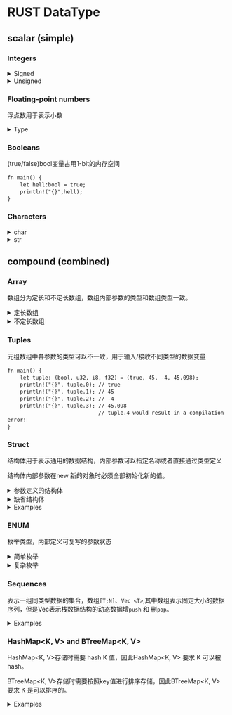 # RUST DataType

## scalar (simple) 
### Integers
<details>
<summary> Signed</summary>

有符号变量可以表示 负数， examples <code>i8 means -128~127</code>
Read more on  [Signed](https://careerbooster.teachable.com/courses/1869000/lectures/43560676).
![](diagrams/intergers.png)
```text
fn main() {
    let hell:i8 = 16;
    println!("{}",hell);
    let neghell:i8 = -6;
    println!("{}",neghell);
}
```
</details>

<details>
<summary>Unsigned</summary>

无符号变量仅表示正整数, examples <code>u8 means 0~255</code>
</details>

### Floating-point numbers
浮点数用于表示小数
<details>
<summary> Type</summary>
浮点数由f32 和 f64 两种长度。

定义浮点数变量有四种：
![](diagrams/float.png)
```text
fn main() {
    let hell:f32 = 123f32;
    println!("{}",hell);
    let hell1:f64 = 456f64;
    println!("{}",hell1);
    let hell2:f32 = 123.;
    println!("{}",hell2);
    let hell3:f32 = 123.789;
    println!("{}",hell3);
    let hell4:f32 = 123.789E2;
    println!("{}",hell4);
}
```
</details>

### Booleans
(true/false)bool变量占用1-bit的内存空间
```text
fn main() {
    let hell:bool = true;
    println!("{}",hell);
}
```

### Characters
<details>
<summary> char</summary>

char变量存储单一字符变量
```text
fn main() {
    let hell1:char = 'H';
    println!("{}",hell1);
}
```
</details>

<details>
<summary>str</summary>

字符串类型str，需要用 & 指定不定长的存储空间，因为字符串可以截取改变长度。
```text
fn main() {
    let hell:&str = "Hell World!";
    println!("{}",hell);
}
```
</details>

## compound (combined)
### Array
数组分为定长和不定长数组，数组内部参数的类型和数组类型一致。
<details>
<summary>定长数组</summary>

Array定长数组，在定义时指定类型和长度：<code>[T;N]</code> where T is he type and the N is the size of the array. 或者 直接初始化数组。总之数组长度固定。
```text
fn main() {
    let array: [u32; 3] = [1, 2, 3]; // let array = [1, 2, 3]; 
    println!("{}", array[0]); // 1
    println!("{}", array[1]); // 2
    println!("{}", array[2]); // 3
}
```
</details>
<details>
<summary>不定长数组</summary>

不定长数组叫做切片，在定义时通过指定内存地址分配不定长空间，切片数组长度不固定。
```text
fn main() {
    let array: &[u32] = &[1, 2, 3]; // let array = &[1, 2, 3]; 
    println!("{}", array[0]); // 1
    println!("{}", array[1]); // 2
    println!("{}", array[2]); // 3
}
```
</details>

### Tuples
元组数组中各参数的类型可以不一致，用于输入/接收不同类型的数据变量
```text
fn main() {
    let tuple: (bool, u32, i8, f32) = (true, 45, -4, 45.098);
    println!("{}", tuple.0); // true
    println!("{}", tuple.1); // 45
    println!("{}", tuple.2); // -4
    println!("{}", tuple.3); // 45.098
                             // tuple.4 would result in a compilation error!
}
```
### Struct
结构体用于表示通用的数据结构，内部参数可以指定名称或者直接通过类型定义

结构体内部参数在new 新的对象时必须全部初始化新的值。
<details>
<summary>参数定义的结构体</summary>

```text
fn main() {
    struct Mytuple {
        bool_param: bool,
        uint_param: u32,
        int_param: i8,
        float_param: f32,
    }
    let tuple = Mytuple {
        bool_param: true,
        uint_param: 45,
        int_param: -4,
        float_param:45.098 // Error 如果缺失结构体中的浮点数的值的话，就会报错missing `float_param`
    };
    println!("{}", tuple.bool_param); // true
    println!("{}", tuple.uint_param); // 45
    println!("{}", tuple.int_param); // -4
    println!("{}", tuple.float_param); // 45.098  
                                     // tuple.4 would result in a compilation error!
}
```
</details>

<details>
<summary>缺省结构体</summary>

```text
fn main() {
    struct Mytuple(bool, u32, i8, f32);
    let tuple = Mytuple (true, 45, -4, 45.098);
    println!("{}", tuple.0); // true
    println!("{}", tuple.1); // 45
    println!("{}", tuple.2); // -4
    println!("{}", tuple.3); // 45.098
                                     // tuple.4 would result in a compilation error!
}
```
</details>

<details>
<summary> Examples </summary>

```text
struct Person {
    name: &'static str,
    age: u32,
    isman: bool,
}

impl Person {
    fn new() -> Person {
        Person {
            name: "MIke",
            age: 18,
            isman: true,
        }
    }
    fn get_name(&self) -> &'static str {
        self.name
    }
}

struct Person2(&'static str,u32,bool);

impl Person2{
    fn get_name(&self) -> &'static str {
        self.0
    }
}

fn main() {
    let person = Person {
        name: "MIke",
        age: 18,
        isman: true,
    };
    println!("{}", person.get_name());
    let person2 = Person2("Leo",18,true);
    println!("{}", person2.get_name());
}
```
</details>

### ENUM

枚举类型，内部定义可复写的参数状态

<details>
<summary>简单枚举</summary>

```text
#![allow(unused)]
fn main() {
enum CardinalDirection {
    North,
    East,
    South,
    West,
}

let mut d = CardinalDirection::East;
d= CardinalDirection::West;

if let CardinalDirection::East = d {
    println!("We are going east!");
} else {
    println!("We are not going east but in some other direction!");
}
}
```
</details>

<details>
<summary>复杂枚举</summary>

在枚举中增加复杂数据结构。

<code>match</code>关键字进行enum字段的匹配，根据不同的分支处理。

```text
#![allow(unused)]
fn main() {
    enum CardinalDirection {
        Squre { side: f64 },
        Circle { radius: f64 },
        Rectangle { width: f64, height: f64 },
        West,
    }

    let mut d = CardinalDirection::West;

    if let CardinalDirection::West = d {
        println!("We are going west!");
    } else {
        println!("We are not going west but in some other direction!");
    }

    let s = CardinalDirection::Rectangle {
        width: 12.3,
        height: 34.7,
    };
    match s {
        CardinalDirection::Squre { side } => {
            println!("A {}x{} square!", side, side);
        }
        CardinalDirection::Rectangle { width, height } => {
            println!("A {}x{} rectangle!", width, height);
        }
        CardinalDirection::Circle { radius } => {
            println!(
                "A circle of radius {} and diameter {}!",
                radius,
                radius * 2.0
            );
        }
        CardinalDirection::West => {
            println!("We are going west!");
        }
    }
}
```
</details>

### Sequences
表示一组同类型数据的集合，数组`[T;N]`、`Vec <T>`,其中数组表示固定大小的数据序列，但是Vec表示栈数据结构的动态数据增`push` 和 删`pop`。

<details>
<summary>Examples</summary>

```text
fn main() {
    let mut vecValue:Vec<u8> = vec![0,1,2,3];
    println!("{:?}", vecValue.iter());  //Iter([0, 1, 2, 3])
    vecValue.push(8);
    println!("{:?}", vecValue.iter()); //Iter([0, 1, 2, 3, 8])
    println!("{:?}", vecValue.pop()); //8
    println!("{:?}", vecValue.iter());// Iter([0, 1, 2, 3])
        struct Person {
        name: &'static str,
        age: u32,
    }

    let people: Vec<Person> = vec![
        Person {
            name: "MIke",
            age: 18,
        },
        Person {
            name: "Leo",
            age: 19,
        },
    ];

    println!(
        "{:?}",
        people.iter().find(|profile| profile.name == "Leo").unwrap().age
    ); //19  unwrap 表示将数据结构映射出来 
}
```
</details>

### HashMap<K, V> and BTreeMap<K, V>

HashMap<K, V>存储时需要 hash K 值，因此HashMap<K, V> 要求 K 可以被hash。

BTreeMap<K, V>存储时需要按照key值进行排序存储，因此BTreeMap<K, V> 要求 K 是可以排序的。

<details>
<summary>Examples</summary>

```text
fn main() {
    #[derive(Clone)]
    struct Person {
        name: String,
        age: u32,
    }

    let people: Vec<Person> = vec![
        Person {
            name: "Mike".to_string(),
            age: 18,
        },
        Person {
            name: "Leo".to_string(),
            age: 19,
        },
    ];
    let name_to_profile: std::collections::HashMap<String, Person> = people
    // let name_to_profile: std::collections::BTreeMap<String, Person> = people
        .clone()
        .into_iter()
        .map(|profile| (profile.name.clone(), profile))
        .collect();

    println!("{:?}", name_to_profile["Mike"].age); // 30

    println!(
        "{:?}",
        people
            .iter()
            .find(|profile| profile.name == "Leo")
            .unwrap()
            .age
    ); //19  unwrap 表示将数据结构映射出来
}
```
<details>

### Set

`HashSet<T>、BTreeSet<T>`集合存储不重复的数值
> https://doc.rust-lang.org/std/collections/struct.HashSet.html#method.capacity

<details>
<summary>Examples</summary>

```text
use std::collections::HashSet;
use std::collections::BTreeSet;

fn main() {
    let mut cool_numbers = HashSet::from([21, 2, 16]); // 随机排列
    println!("{:?}", cool_numbers.iter()); //[21, 2, 16]
    cool_numbers.insert(8);
    println!("{:?}", cool_numbers.iter()); //[21, 16, 2, 8]
    cool_numbers.insert(16);
    println!("{:?}", cool_numbers.iter()); //[21, 16, 2, 8]
    //Delet data
    cool_numbers.remove(&2);
    println!("{:?}", cool_numbers.iter()); //{16, 21, 8}

    let mut tree_numbers = BTreeSet::from([21, 2, 16]); //顺序排列
    println!("{:?}", tree_numbers.iter()); //2，16，21
    tree_numbers.insert(8);
    println!("{:?}", tree_numbers.iter()); //Iter([2, 8, 16, 21])
    tree_numbers.insert(16);
    println!("{:?}", tree_numbers.iter()); //Iter([2, 8, 16, 21])
     //Delet data
     tree_numbers.remove(&2);
     println!("{:?}", tree_numbers.iter()); //Iter([8, 16, 21])
}
```
</details>